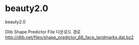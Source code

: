 # beauty2.0
beauty2.0

Dlib Shape Predictor File 다운로드 경로
http://dlib.net/files/shape_predictor_68_face_landmarks.dat.bz2

